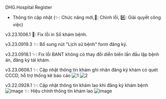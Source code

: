 DHG.Hospital Register 
- Thông tin cập nhật
(✨: Chức năng mới,🐛: Chỉnh lỗi, #️⃣: Giải quyết công việc)

v3.23.1006.1
🐛: Fix lỗi in Sổ khám bệnh.

v3.23.0919.3
✨: Bổ sung nút "Lịch sử bệnh" form đăng ký.

v3.23.0918.1
✨: Fix lỗi BANT không có thay đổi diễn biến lần đầu lập bệnh án, đăng ký tái khám.

v3.23.0606.1
✨: Cập nhật thông tin khám ghi nhân đăng ký khám có quét CCCD, hỗ trợ thống kê báo cáo
![1](https://github.com/dh-hos/dhg.hospitalregister/assets/91751241/5febe2e6-d762-436b-8a4f-9a40801c4386)
![2](https://github.com/dh-hos/dhg.hospitalregister/assets/91751241/b214f897-b8ff-4264-8339-be2b2bfc2e38)

v3.22.0928.1
✨: Cập nhật thông tin khám lao khi đăng ký khám bệnh
![image](https://user-images.githubusercontent.com/91751241/192684966-6e806f22-02ca-4dc6-b039-a491e60309f4.png)
✨: Hiệu chỉnh thông tin khám lao
![image](https://user-images.githubusercontent.com/91751241/192685183-2bc1f5e7-ae7b-4c8a-a568-50268e58a34a.png)

